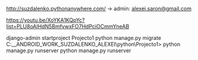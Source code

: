 http://suzdalenko.pythonanywhere.com/ -> admin: alexei.saron@gmail.com

https://youtu.be/XoYKA1KQpYc?list=PLU8oAlHdN5BmfvwxFO7HdPciOCmmYneAB

django-admin startproject Projecto1
python manage.py migrate
C:\__ANDROID_WORK_SUZDALENKO_ALEXEI\python\Projecto1> python manage.py runserver
python manage.py runserver